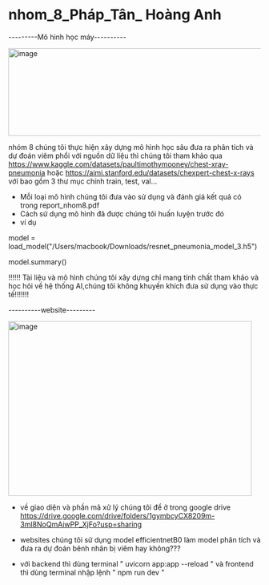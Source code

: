 # nhom_8_Pháp_Tân_ Hoàng Anh
---------Mô hình học máy----------


<img width="513" height="175" alt="image" src="https://github.com/user-attachments/assets/6893efd0-dacb-4281-93e7-9a2ef43f9431" />



nhóm 8 chúng tôi thực hiện xây dựng mô hình học sâu đưa ra phân tích và dự đoán viêm phổi
với nguồn dữ liệu thì chúng tôi tham khảo qua https://www.kaggle.com/datasets/paultimothymooney/chest-xray-pneumonia hoặc https://aimi.stanford.edu/datasets/chexpert-chest-x-rays với bao gồm 3 thư mục chính train, test, val...

- Mỗi loại mô hình chúng tôi đưa vào sử dụng và đánh giá kết quả có trong report_nhom8.pdf
- Cách sử dụng mô hình đã được chúng tôi huấn luyện trước đó
- ví dụ 

model = load_model("/Users/macbook/Downloads/resnet_pneumonia_model_3.h5")

model.summary()


!!!!!! Tài liệu và mô hình chúng tôi xây dựng chỉ mang tính chất tham khảo và học hỏi về hệ thống AI,chúng tôi không khuyến khích đưa sử dụng vào thực tế!!!!!!!
  
----------website---------



<img width="486" height="349" alt="image" src="https://github.com/user-attachments/assets/178ed6a7-9820-456c-866b-bdf965c135a5" />

- về giao diện và phần mã xử lý chúng tôi để ở trong google drive https://drive.google.com/drive/folders/1gymbcyCX8209m-3ml8NoQmAiwPP_XjFo?usp=sharing

- websites chúng tôi sử dụng model efficientnetB0 làm model phân tích và đưa ra dự đoán bênh nhân bị viêm hay không???

- với backend thì dùng terminal " uvicorn app:app --reload  " và frontend thì dùng terminal nhập lệnh  " npm run dev "


